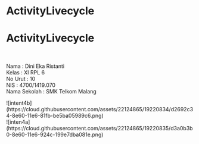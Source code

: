 # ActivityLivecycle
<h1>ActivityLivecycle</h1><br>
<p>
Nama : Dini Eka Ristanti <br>
Kelas : XI RPL 6 <br>
No Urut : 10 <br>
NIS : 4700/1419.070<br>
Nama Sekolah : SMK Telkom Malang <br>
</p>
![intent4b](https://cloud.githubusercontent.com/assets/22124865/19220834/d2692c34-8e60-11e6-81fb-be5ba05989c6.png)<br>
![inten4a](https://cloud.githubusercontent.com/assets/22124865/19220835/d3a0b3b0-8e60-11e6-924c-199e7dba081e.png)
